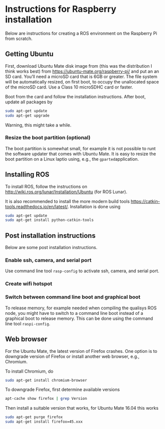 # Instructions for Raspberry installation
Below are instructions for creating a ROS environment on the Raspberry Pi from scratch.

## Getting Ubuntu
First, download Ubuntu Mate disk image from (this was the distribution I think works best) from https://ubuntu-mate.org/raspberry-pi/ and put an an SD card. You’ll need a microSD card that is 6GB or greater. The file system will be automatically resized, on first boot, to occupy the unallocated space of the microSD card. Use a Class 10 microSDHC card or faster.

Boot from the card and follow the installation instructions. After boot, update all packages by
```bash
sudo apt-get update
sudo apt-get upgrade
```
Warning, this might take a while.

### Resize the boot partition (optional)
The boot partition is somewhat small, for example it is not possible to runt the software updater that comes with Ubuntu Mate. It is easy to resize the boot partition on a Linux laptio using, e.g., the ```gparted```application.


## Installing ROS
To install ROS, follow the instructions on http://wiki.ros.org/lunar/Installation/Ubuntu (for ROS Lunar).

It is also recommended to install the more modern build tools https://catkin-tools.readthedocs.io/en/latest/. Installation is done using

```bash
sudo apt-get update
sudo apt-get install python-catkin-tools
```

## Post installation instructions
Below are some post installation instructions.

### Enable ssh, camera, and serial port
Use command line tool ```rasp-config``` to activate ssh, camera, and serial port.

### Create wifi hotspot

### Switch between command line boot and graphical boot
To release memory, for example needed when compiling the qualisys ROS node, you might have to switch to a command line boot instead of a graphical boot to release memory. This can be done using the command line tool ```raspi-config```.


## Web browser
For the Ubuntu Mate, the latest version of Firefox crashes. One option is to downgrade version of Firefox or install another web browser, e.g., Chromium.

To install Chromium, do
```bash
sudo apt-get install chromium-browser
```

To downgrade Firefox, first determine available versions
```bash
apt-cache show firefox | grep Version
```
Then install a suitable version that works, for Ubuntu Mate 16.04 this works
```bash
sudo apt-get purge firefox
sudo apt-get install firefox=45.xxx
```
